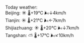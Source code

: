 Today weather:  
Beijing: ☀️   🌡️+19°C 🌬️↓4km/h  
Tianjin: ☀️   🌡️+21°C 🌬️←7km/h  
Shijiazhuang: ☀️   🌡️+20°C 🌬️↓7km/h  
Tangshan: ⛅️  🌡️+17°C 🌬️↙10km/h  
